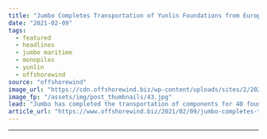 ```yaml
---
title: "Jumbo Completes Transportation of Yunlin Foundations from Europe"
date: "2021-02-09"
tags: 
  - featured
  - headlines
  - jumbo maritime
  - monopiles
  - yunlin
  - offshorewind
source: "offshorewind"
image_url: "https://cdn.offshorewind.biz/wp-content/uploads/sites/2/2021/02/09140004/Fairpartner-10-TPs-for-Yunlin-from-Vlissingen-1.jpg"
image_fp: "/assets/img/post_thumbnails/43.jpg"
lead: "Jumbo has completed the transportation of components for 40 foundations for the Yunlin offshore"
article_url: "https://www.offshorewind.biz/2021/02/09/jumbo-completes-transportation-of-yunlin-foundations-from-europe/"
---
```


---
